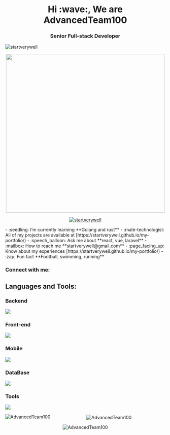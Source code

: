<h1 align="center">Hi :wave:, We are AdvancedTeam100</h1>
<h3 align="center">Senior Full-stack Developer</h3>
<p align="left"> <img src="https://komarev.com/ghpvc/?username=startverywell&label=Profile%20views&color=0e75b6&style=flat" alt="startverywell" /> </p>
<div align="center" dir="auto">
  <animated-image data-catalyst="" style="width: 600px;"><a target="_blank" rel="noopener noreferrer nofollow" href="https://camo.githubusercontent.com/190338430fb2eca4d172a1987205c5e073b2de72db46cb4ed12cf1c2fa32041a/68747470733a2f2f6d656469612e67697068792e636f6d2f6d656469612f645765734263544c61766b5a754733354d492f67697068792e676966" data-target="animated-image.originalLink"><img src="https://camo.githubusercontent.com/190338430fb2eca4d172a1987205c5e073b2de72db46cb4ed12cf1c2fa32041a/68747470733a2f2f6d656469612e67697068792e636f6d2f6d656469612f645765734263544c61766b5a754733354d492f67697068792e676966" height="500" data-canonical-src="https://media.giphy.com/media/dWesBcTLavkZuG35MI/giphy.gif" style="max-width: 100%; display: inline-block;" data-target="animated-image.originalImage"></a>
      <span class="AnimatedImagePlayer" data-target="animated-image.player" hidden="">
        <a data-target="animated-image.replacedLink" class="AnimatedImagePlayer-images" href="https://camo.githubusercontent.com/190338430fb2eca4d172a1987205c5e073b2de72db46cb4ed12cf1c2fa32041a/68747470733a2f2f6d656469612e67697068792e636f6d2f6d656469612f645765734263544c61766b5a754733354d492f67697068792e676966" target="_blank">
</animated-image>
</div>
<p align="center"> <a href="https://github.com/ryo-ma/github-profile-trophy"><img src="https://github-profile-trophy.vercel.app/?username=startverywell" alt="startverywell" /></a> </p>
- :seedling: I’m currently learning **Golang and rust**
- :male-technologist: All of my projects are available at [https://startverywell.github.io/my-portfolio/)
- :speech_balloon: Ask me about **react, vue, laravel**
- :mailbox: How to reach me **startverywell@gmail.com**
- :page_facing_up: Know about my experiences [https://startverywell.github.io/my-portfolio/)
- :zap: Fun fact **Football, swimming, running**
<h3 align="left">Connect with me:</h3>
<p align="left">
</p>
<h2 align="left">Languages and Tools:</h2>
<h3 align="left">Backend</h3>
<p align="left">
  <a href="https://skillicons.dev">
    <img src="https://skillicons.dev/icons?i=dotnet,cs,express,flask,laravel,nextjs,nestjs,nodejs,php,py,symfony,wordpress,django,fastapi" />
  </a>
</p>
<h3 align="left">Front-end</h3>
<p align="left">
  <a href="https://skillicons.dev">
    <img src="https://skillicons.dev/icons?i=angular,bootstrap,css,html,js,jquery,react,sass,vue" />
  </a>
</p>
<h3 align="left">Mobile</h3>
<p align="left">
  <a href="https://skillicons.dev">
    <img src="https://skillicons.dev/icons?i=androidstudio,react,flutter,swift,kotlin,java" />
  </a>
</p>
<h3 align="left">DataBase</h3>
<p align="left">
  <a href="https://skillicons.dev">
    <img src="https://skillicons.dev/icons?i=firebase,graphql,mongodb,mysql,postgres,sqlite" />
  </a>
</p>
<h3 align="left">Tools</h3>
<p align="left">
  <a href="https://skillicons.dev">
    <img src="https://skillicons.dev/icons?i=azure,docker,figma,github,gitlab,nginx,postman,visualstudio,vscode,xd" />
  </a>
</p>
<div align="center">
<p><img align="left" src="https://github-readme-stats.vercel.app/api/top-langs?username=AdvancedTeam100&show_icons=true&locale=en&layout=compact" alt="AdvancedTeam100" /></p>
<p>&nbsp;<img align="center" src="https://github-readme-stats.vercel.app/api?username=AdvancedTeam100&show_icons=true&locale=en" alt="AdvancedTeam100" /></p>
<p><img align="center" src="https://github-readme-streak-stats.herokuapp.com/?user=AdvancedTeam100&" alt="AdvancedTeam100" /></p>
</div>
